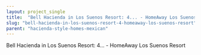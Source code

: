 ```yaml
---
layout: project_single
title:  "Bell Hacienda in Los Suenos Resort: 4... - HomeAway Los Suenos Resort"
slug: "bell-hacienda-in-los-suenos-resort-4-homeaway-los-suenos-resort"
parent: "hacienda-style-homes-mexican"
---
```

Bell Hacienda in Los Suenos Resort: 4... - HomeAway Los Suenos Resort